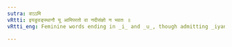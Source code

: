 ```yaml
---
sutra: वाऽऽमि
vRtti: इयङुवङ्स्थानौ यू आमिपरतो वा नदीसंज्ञो न भवतः ॥
vRtti_eng: Feminine words ending in _i_ and _u_, though admitting _iyan_ and _uvan_ substitutes, are optionally termed _Nadi_, when the affix _am_ (Gen Pl.) follows, but not so the word _stri_, which is always _Nadi_.

---
```

